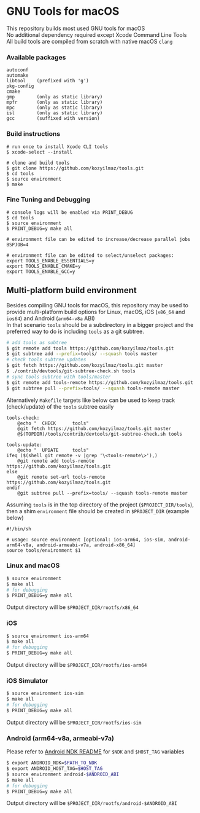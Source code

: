 # GNU Tools for macOS

This repository builds most used GNU tools for macOS  
No additional dependency required except Xcode Command Line Tools  
All build tools are compiled from scratch with native macOS `clang`  

### Available packages
```
autoconf
automake
libtool    (prefixed with 'g')
pkg-config
cmake
gmp        (only as static library)
mpfr       (only as static library)
mpc        (only as static library)
isl        (only as static library)
gcc        (suffixed with version)
```

### Build instructions
```shell
# run once to install Xcode CLI tools
$ xcode-select --install

# clone and build tools
$ git clone https://github.com/kozyilmaz/tools.git
$ cd tools
$ source environment
$ make
```

### Fine Tuning and Debugging
```shell
# console logs will be enabled via PRINT_DEBUG
$ cd tools
$ source environment
$ PRINT_DEBUG=y make all

# environment file can be edited to increase/decrease parallel jobs
BSPJOB=4

# environment file can be edited to select/unselect packages:
export TOOLS_ENABLE_ESSENTIALS=y
export TOOLS_ENABLE_CMAKE=y
export TOOLS_ENABLE_GCC=y
```


## Multi-platform build environment
Besides compiling GNU tools for macOS, this repository may be used to provide multi-platform build options for Linux, macOS, iOS (`x86_64` and `ios64`) and Android (`arm64-v8a` ABI)  
In that scenario `tools` should be a subdirectory in a bigger project and the preferred way to do is including `tools` as a git subtree.

```sh
# add tools as subtree
$ git remote add tools https://github.com/kozyilmaz/tools.git
$ git subtree add --prefix=tools/ --squash tools master
# check tools subtree updates
$ git fetch https://github.com/kozyilmaz/tools.git master
$ ./contrib/devtools/git-subtree-check.sh tools
# sync tools subtree with tools/master
$ git remote add tools-remote https://github.com/kozyilmaz/tools.git
$ git subtree pull --prefix=tools/ --squash tools-remote master
```

Alternatively `Makefile` targets like below can be used to keep track (check/update) of the `tools` subtree easily  
```
tools-check:
	@echo "  CHECK      tools"
	@git fetch https://github.com/kozyilmaz/tools.git master
	@$(TOPDIR)/tools/contrib/devtools/git-subtree-check.sh tools

tools-update:
	@echo "  UPDATE     tools"
ifeq ($(shell git remote -v |grep '\<tools-remote\>'),)
	@git remote add tools-remote https://github.com/kozyilmaz/tools.git
else
	@git remote set-url tools-remote https://github.com/kozyilmaz/tools.git
endif
	@git subtree pull --prefix=tools/ --squash tools-remote master
```

Assuming `tools` is in the top directory of the project (`$PROJECT_DIR/tools`), then a shim `environment` file should be created in `$PROJECT_DIR` (example below)  
```
#!/bin/sh

# usage: source environment [optional: ios-arm64, ios-sim, android-arm64-v8a, android-armeabi-v7a, android-x86_64]
source tools/environment $1
```

### Linux and macOS
```sh
$ source environment
$ make all
# for debugging
$ PRINT_DEBUG=y make all
```
Output directory will be `$PROJECT_DIR/rootfs/x86_64`

### iOS
```sh
$ source environment ios-arm64
$ make all
# for debugging
$ PRINT_DEBUG=y make all
```
Output directory will be `$PROJECT_DIR/rootfs/ios-arm64`

### iOS Simulator
```sh
$ source environment ios-sim
$ make all
# for debugging
$ PRINT_DEBUG=y make all
```
Output directory will be `$PROJECT_DIR/rootfs/ios-sim`

### Android (arm64-v8a, armeabi-v7a)
Please refer to [Android NDK README](https://developer.android.com/ndk/guides/other_build_systems) for `$NDK` and `$HOST_TAG` variables
```sh
$ export ANDROID_NDK=$PATH_TO_NDK
$ export ANDROID_HOST_TAG=$HOST_TAG
$ source environment android-$ANDROID_ABI
$ make all
# for debugging
$ PRINT_DEBUG=y make all
```
Output directory will be `$PROJECT_DIR/rootfs/android-$ANDROID_ABI`

